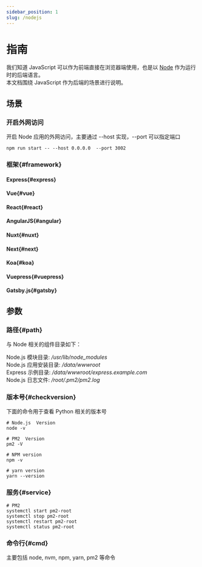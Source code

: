 ```yaml
---
sidebar_position: 1
slug: /nodejs
---
```


# 指南

我们知道 JavaScript 可以作为前端直接在浏览器端使用，也是以 [Node](https://nodejs.org/) 作为运行时的后端语言。  
本文档围绕 JavaScript 作为后端的场景进行说明。

## 场景

### 开启外网访问

开启 Node 应用的外网访问，主要通过 --host 实现，--port 可以指定端口

```
npm run start -- --host 0.0.0.0  --port 3002
```

### 框架{#framework}

#### Express{#express}
#### Vue{#vue}
#### React{#react}
#### AngularJS{#angular}
#### Nuxt{#nuxt}
#### Next{#next}
#### Koa{#koa}
#### Vuepress{#vuepress}
#### Gatsby.js{#gatsby}


## 参数

### 路径{#path}

与 Node 相关的组件目录如下：

Node.js 模块目录: */usr/lib/node_modules*  
Node.js 应用安装目录: */data/wwwroot*  
Express 示例目录: */data/wwwroot/express.example.com*  
Node.js 日志文件: */root/.pm2/pm2.log*  

### 版本号{#checkversion}

下面的命令用于查看 Python 相关的版本号

```shell
# Node.js  Version
node -v

# PM2  Version
pm2 -V

# NPM version
npm -v

# yarn version
yarn --version
``````

### 服务{#service}

```shell
# PM2
systemctl start pm2-root
systemctl stop pm2-root
systemctl restart pm2-root
systemctl status pm2-root
```

### 命令行{#cmd}

主要包括 node, nvm, npm, yarn, pm2 等命令